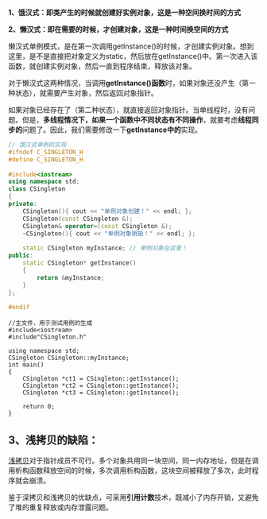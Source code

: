   **1、饿汉式：即类产生的时候就创建好实例对象，这是一种空间换时间的方式**

  **2、懒汉式：即在需要的时候，才创建对象，这是一种时间换空间的方式**

懒汉式单例模式，是在第一次调用getInstance()的时候，才创建实例对象。想到这里，是不是直接把对象定义为static，然后放在getInstance()中。第一次进入该函数，就创建实例对象，然后一直到程序结束，释放该对象。



对于懒汉式这两种情况，当调用**getInstance()函数**时，如果对象还没产生（第一种状态），就需要产生对象，然后返回对象指针。

如果对象已经存在了（第二种状态），就直接返回对象指针。当单线程时，没有问题。但是，**多线程情况下，如果一个函数中不同状态有不同操作**，就要考虑**线程同步的**问题了。因此，我们需要修改一下**getInstance中的**实现。


```c++
// 饿汉式单例的实现
#ifndef C_SINGLETON_H
#define C_SINGLETON_H
 
#include<iostream>
using namespace std;
class CSingleton
{
private:
	CSingleton(){ cout << "单例对象创建！" << endl; };
	CSingleton(const CSingleton &);
	CSingleton& operator=(const CSingleton &);
	~CSingleton(){ cout << "单例对象销毁！" << endl; };
 
	static CSingleton myInstance; // 单例对象在这里！
public:
	static CSingleton* getInstance()
	{		
		return &myInstance;
	}
};
 
#endif
```

```
//主文件，用于测试用例的生成
#include<iostream>
#include"CSingleton.h"
 
using namespace std;
CSingleton CSingleton::myInstance;
int main()
{
	CSingleton *ct1 = CSingleton::getInstance();
	CSingleton *ct2 = CSingleton::getInstance();
	CSingleton *ct3 = CSingleton::getInstance();
 
	return 0;
}
```

## 3、浅拷贝的缺陷：



   [浅拷贝](https://so.csdn.net/so/search?q=浅拷贝&spm=1001.2101.3001.7020)对于指针成员不可行。多个对象共用同一块空间，同一内存地址，但是在调用析构函数释放空间的时候，多次调用析构函数，这块空间被释放了多次，此时程序就会崩溃。

鉴于深拷贝和浅拷贝的优缺点，可采用**引用计数**技术，既减小了内存开销，又避免了堆的重复释放或内存泄露问题。